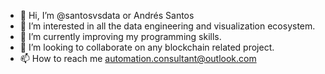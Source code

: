 - 👋 Hi, I’m @santosvsdata or Andrés Santos
- 👀 I’m interested in all the data engineering and visualization ecosystem.
- 🌱 I’m currently improving my programming skills.
- 💞️ I’m looking to collaborate on any blockchain related project.
- 📫 How to reach me automation.consultant@outlook.com

<!---
santosvsdata/santosvsdata is a ✨ special ✨ repository because its `README.md` (this file) appears on your GitHub profile.
You can click the Preview link to take a look at your changes.
--->
